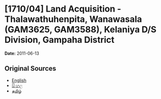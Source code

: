 # [1710/04] Land Acquisition - Thalawathuhenpita, Wanawasala (GAM3625, GAM3588), Kelaniya D/S Division, Gampaha District

**Date:** 2011-06-13

## Original Sources

- [English](https://documents.gov.lk/view/extra-gazettes/2011/6/1710-04_E.pdf)
- [සිංහල](https://documents.gov.lk/view/extra-gazettes/2011/6/1710-04_S.pdf)
- [தமிழ்](https://documents.gov.lk/view/extra-gazettes/2011/6/1710-04_T.pdf)
